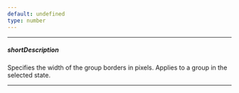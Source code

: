 ```yaml
---
default: undefined
type: number
---
```

---
##### shortDescription
Specifies the width of the group borders in pixels. Applies to a group in the selected state.

---
